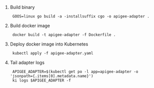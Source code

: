 1. Build binary

	    GOOS=linux go build -a -installsuffix cgo -o apigee-adapter .
	
2. Build docker image

	    docker build -t apigee-adapter -f Dockerfile .

3. Deploy docker image into Kubernetes

	    kubectl apply -f apigee-adapter.yaml

4. Tail adapter logs

        APIGEE_ADAPTER=$(kubectl get po -l app=apigee-adapter -o 'jsonpath={.items[0].metadata.name}')
        ki logs $APIGEE_ADAPTER -f
